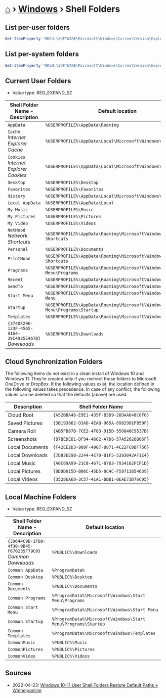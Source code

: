 # [⌂](../README.md) › [Windows](../README.md#windows) › Shell Folders

## List per-user folders

```powershell
Get-ItemProperty "HKCU:\SOFTWARE\Microsoft\Windows\CurrentVersion\Explorer\User Shell Folders" | select * -Exclude "PS*"
```

## List per-system folders

```powershell
Get-ItemProperty "HKLM:\SOFTWARE\Microsoft\Windows\CurrentVersion\Explorer\User Shell Folders" | select * -Exclude "PS*"
```

## Current User Folders

- Value type: REG_EXPAND_SZ

| Shell Folder Name - Description                           | Default location                                                              |
| --------------------------------------------------------- | ----------------------------------------------------------------------------- |
| `AppData`                                                 | `%USERPROFILE%\AppData\Roaming`                                               |
| `Cache` <br> _Internet Explorer Cache_                    | `%USERPROFILE%\AppData\Local\Microsoft\Windows\INetCache`                     |
| `Cookies` <br> _Internet Explorer Cookies_                | `%USERPROFILE%\AppData\Local\Microsoft\Windows\INetCookies`                   |
| `Desktop`                                                 | `%USERPROFILE%\Desktop`                                                       |
| `Favorites`                                               | `%USERPROFILE%\Favorites`                                                     |
| `History`                                                 | `%USERPROFILE%\AppData\Local\Microsoft\Windows\History`                       |
| `Local AppData`                                           | `%USERPROFILE%\AppData\Local`                                                 |
| `My Music`                                                | `%USERPROFILE%\Music`                                                         |
| `My Pictures`                                             | `%USERPROFILE%\Pictures`                                                      |
| `My Video`                                                | `%USERPROFILE%\Videos`                                                        |
| `NetHood` <br> _Network Shortcuts_                        | `%USERPROFILE%\AppData\Roaming\Microsoft\Windows\Network Shortcuts`           |
| `Personal`                                                | `%USERPROFILE%\Documents`                                                     |
| `PrintHood`                                               | `%USERPROFILE%\AppData\Roaming\Microsoft\Windows\Printer Shortcuts`           |
| `Programs`                                                | `%USERPROFILE%\AppData\Roaming\Microsoft\Windows\Start Menu\Programs`         |
| `Recent`                                                  | `%USERPROFILE%\AppData\Roaming\Microsoft\Windows\Recent`                      |
| `SendTo`                                                  | `%USERPROFILE%\AppData\Roaming\Microsoft\Windows\SendTo`                      |
| `Start Menu`                                              | `%USERPROFILE%\AppData\Roaming\Microsoft\Windows\Start Menu`                  |
| `Startup`                                                 | `%USERPROFILE%\AppData\Roaming\Microsoft\Windows\Start Menu\Programs\Startup` |
| `Templates`                                               | `%USERPROFILE%\AppData\Roaming\Microsoft\Windows\Templates`                   |
| `{374DE290-123F-4565-9164-39C4925E467B}` <br> _Downloads_ | `%USERPROFILE%\Downloads`                                                     |

## Cloud Synchronization Folders

The following items do not exist in a clean install of Windows 10 and Windows 11. They’re created only if you redirect those folders to Microsoft OneDrive or DropBox. If the following values exist, the location defined in the following values takes precedence. In case of any conflict, the following values can be deleted so that the defaults (above) are used.

| Description     | Shell Folder Name                        |
| --------------- | ---------------------------------------- |
| Cloud Root      | `{A52BBA46-E9E1-435F-B3D9-28DAA648C0F6}` |
| Saved Pictures  | `{3B193882-D3AD-4EAB-965A-69829D1FB59F}` |
| Camera Roll     | `{AB5FB87B-7CE2-4F83-915D-550846C9537B}` |
| Screenshots     | `{B7BEDE81-DF94-4682-A7D8-57A52620B86F}` |
| Local Documents | `{F42EE2D3-909F-4907-8871-4C22FC0BF756}` |
| Local Downloads | `{7D83EE9B-2244-4E70-B1F5-5393042AF1E4}` |
| Local Music     | `{A0C69A99-21C8-4671-8703-7934162FCF1D}` |
| Local Pictures  | `{0DDD015D-B06C-45D5-8C4C-F59713854639}` |
| Local Videos    | `{35286A68-3C57-41A1-BBB1-0EAE73D76C95}` |

## Local Machine Folders

- Value type: REG_EXPAND_SZ

| Shell Folder Name - Description                                  | Default location                                              |
| ---------------------------------------------------------------- | ------------------------------------------------------------- |
| `{3D644C9B-1FB8-4f30-9B45-F670235F79C0}` <br> _Common Downloads_ | `%PUBLIC%\Downloads`                                          |
| `Common AppData`                                                 | `%ProgramData%`                                               |
| `Common Desktop`                                                 | `%PUBLIC%\Desktop`                                            |
| `Common Documents`                                               | `%PUBLIC%\Documents`                                          |
| `Common Programs`                                                | `%ProgramData%\Microsoft\Windows\Start Menu\Programs`         |
| `Common Start Menu`                                              | `%ProgramData%\Microsoft\Windows\Start Menu`                  |
| `Common Startup`                                                 | `%ProgramData%\Microsoft\Windows\Start Menu\Programs\Startup` |
| `Common Templates`                                               | `%ProgramData%\Microsoft\Windows\Templates`                   |
| `CommonMusic`                                                    | `%PUBLIC%\Music`                                              |
| `CommonPictures`                                                 | `%PUBLIC%\Pictures`                                           |
| `CommonVideo`                                                    | `%PUBLIC%\Videos`                                             |



## Sources

- 2022-04-23: [Windows 10-11 User Shell Folders Restore Default Paths » Winhelponline](https://www.winhelponline.com/blog/windows-10-shell-folders-paths-defaults-restore/)